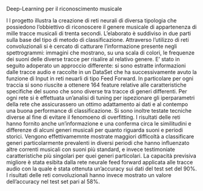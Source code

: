 Deep-Learning per il riconoscimento musicale

I l progetto illustra la creazione di reti neurali di
diversa tipologia che possiedono l’obbiettivo di
riconoscere il genere musicale di appartenenza
di mille tracce musicali di trenta secondi. L’elaborato
è suddiviso in due parti sulla base del tipo di
metodo di classificazione. Attraverso l’utilizzo di
reti convoluzionali si è cercato di catturare l’informazione
presente negli spettrogrammi: immagini
che mostrano, su una scala di colori, le frequenze
dei suoni delle diverse tracce per risalire al relativo
genere. E’ stato in seguito adoperato un approccio
differente: si sono estratte informazioni dalle
tracce audio e raccolte in un DataSet che ha successivamente
avuto la funzione di Input in reti neuarli
di tipo Feed Forward. In particolare per ogni traccia
si sono riuscite a ottenere 164 feature relative
alle caratteristiche specifiche del suono che sono
diverse tra tracce di generi differenti. Per ogni rete
si è effettuata un’analisi di tuning per ispezionare
gli iperparametri della rete che assicurassero un ottimo
adattamento ai dati e al contempo una buona
performance di classificazione. Si sono inoltre testate
tecniche diverse al fine di evitare il fenomoeno di
overfitting. I risultati delle reti hanno fornito anche
un’informazione e una conferma circa le similitudini
e differenze di alcuni generi musicali per quanto
riguarda suoni e periodi storici. Vengono effettivamemnte
mostrate maggiori difficoltà a classificare
generi particolarmente prevalenti in diversi periodi
che hanno influenzato altre correnti musicali con
suoni più standard, e invece testimoniate caratteristiche
più singolari per quei generi particolari. La
capacità previsiva migliore è stata esibita dalla rete
neurale feed forward applicata alle tracce audio
con la quale è stata ottenuta un’accuracy sui dati
del test set del 90%. I risultati delle reti convoluzionali
hanno invece mostrato un valore dell’accuracy
nel test set pari al 58%.
